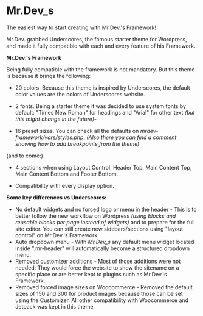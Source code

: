 # Mr.Dev_s

The easiest way to start creating with Mr.Dev.'s Framework!

Mr.Dev. grabbed Underscores, the famous starter theme for Wordpress, and made it fully compatible with each and every feature of his Framework.

**Mr.Dev.'s Framework**

Being fully compatible with the framework is not mandatory. But this theme is because it brings the following:

- 20 colors. Because this theme is inspired by Underscores, the default color values are the colors of Underscores website.

- 2 fonts. Being a starter theme it was decided to use system fonts by default: "Times New Roman" for headings and "Arial" for other text _(but this might change in the future)_-

- 16 preset sizes. You can check all the defaults on _mrdev-framework/vars/styles.php_. *(Also there you can find a comment showing how to add breakpoints from the theme)*

(and to come:)

- 4 sections when using Layout Control: Header Top, Main Content Top, Main Content Bottom and Footer Bottom.

- Compatibility with every display option.

**Some key differences vs Underscores:**

- No default widgets and no forced logo or menu in the header - This is to better follow the new workflow on Wordpress _(using blocks and reusable blocks per page instead of widgets)_ and to prepare for the full site editor. You can still create new sidebars/sections using "layout control" on Mr.Dev.'s Framework.
- Auto dropdown menu - With _Mr.Dev_s_ any default menu widget located inside ".mr-header" will automatically become a structured dropdown menu.
- Removed customizer additions - Most of those additions were not needed: They would force the website to show the sitename on a specific place or are better kept to plugins such as Mr.Dev.'s Framework.
- Removed forced image sizes on Woocommerce - Removed the default sizes of 150 and 300 for product images because those can be set using the Customizer. All other compatibility with Woocommerce and Jetpack was kept in this theme.